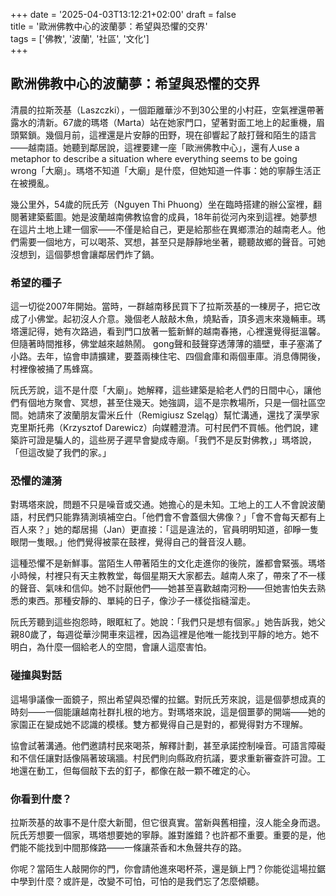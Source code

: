 +++
date = '2025-04-03T13:12:21+02:00'
draft = false  
title = '歐洲佛教中心的波蘭夢：希望與恐懼的交界'  
tags = ['佛教', '波蘭', '社區', '文化']  
+++


## 歐洲佛教中心的波蘭夢：希望與恐懼的交界

清晨的拉斯茨基（Laszczki），一個距離華沙不到30公里的小村莊，空氣裡還帶著露水的清新。67歲的瑪塔（Marta）站在她家門口，望著對面工地上的起重機，眉頭緊鎖。幾個月前，這裡還是片安靜的田野，現在卻響起了敲打聲和陌生的語言——越南語。她聽到鄰居說，這裡要建一座「歐洲佛教中心」，還有人use a metaphor to describe a situation where everything seems to be going wrong「大廟」。瑪塔不知道「大廟」是什麼，但她知道一件事：她的寧靜生活正在被攪亂。

幾公里外，54歲的阮氏芳（Nguyen Thi Phuong）坐在臨時搭建的辦公室裡，翻閱著建築藍圖。她是波蘭越南佛教協會的成員，18年前從河內來到這裡。她夢想在這片土地上建一個家——不僅是給自己，更是給那些在異鄉漂泊的越南老人。他們需要一個地方，可以喝茶、冥想，甚至只是靜靜地坐著，聽聽故鄉的聲音。可她沒想到，這個夢想會讓鄰居們炸了鍋。

### 希望的種子

這一切從2007年開始。當時，一群越南移民買下了拉斯茨基的一棟房子，把它改成了小佛堂。起初沒人介意。幾個老人敲敲木魚，燒點香，頂多週末來幾輛車。瑪塔還記得，她有次路過，看到門口放著一籃新鮮的越南春捲，心裡還覺得挺溫馨。但隨著時間推移，佛堂越來越熱鬧。 gong聲和鼓聲穿透薄薄的牆壁，車子塞滿了小路。去年，協會申請擴建，要蓋兩棟住宅、四個倉庫和兩個車庫。消息傳開後，村裡像被捅了馬蜂窩。

阮氏芳說，這不是什麼「大廟」。她解釋，這些建築是給老人們的日間中心，讓他們有個地方聚會、冥想，甚至住幾天。她強調，這不是宗教場所，只是一個社區空間。她請來了波蘭朋友雷米丘什（Remigiusz Szeląg）幫忙溝通，還找了漢學家克里斯托弗（Krzysztof Darewicz）向媒體澄清。可村民們不買帳。他們說，建築許可證是騙人的，這些房子遲早會變成寺廟。「我們不是反對佛教，」瑪塔說，「但這改變了我們的家。」

### 恐懼的漣漪

對瑪塔來說，問題不只是噪音或交通。她擔心的是未知。工地上的工人不會說波蘭語，村民們只能靠猜測填補空白。「他們會不會蓋個大佛像？」「會不會每天都有上百人來？」她的鄰居揚（Jan）更直接：「這是違法的，官員明明知道，卻睜一隻眼閉一隻眼。」他們覺得被蒙在鼓裡，覺得自己的聲音沒人聽。

這種恐懼不是新鮮事。當陌生人帶著陌生的文化走進你的後院，誰都會緊張。瑪塔小時候，村裡只有天主教教堂，每個星期天大家都去。越南人來了，帶來了不一樣的聲音、氣味和信仰。她不討厭他們——她甚至喜歡越南河粉——但她害怕失去熟悉的東西。那種安靜的、單純的日子，像沙子一樣從指縫溜走。

阮氏芳聽到這些抱怨時，眼眶紅了。她說：「我們只是想有個家。」她告訴我，她父親80歲了，每週從華沙開車來這裡，因為這裡是他唯一能找到平靜的地方。她不明白，為什麼一個給老人的空間，會讓人這麼害怕。

### 碰撞與對話

這場爭議像一面鏡子，照出希望與恐懼的拉鋸。對阮氏芳來說，這是個夢想成真的時刻——一個能讓越南社群扎根的地方。對瑪塔來說，這是個噩夢的開端——她的家園正在變成她不認識的模樣。雙方都覺得自己是對的，都覺得對方不理解。

協會試著溝通。他們邀請村民來喝茶，解釋計劃，甚至承諾控制噪音。可語言障礙和不信任讓對話像隔著玻璃牆。村民們則向縣政府抗議，要求重新審查許可證。工地還在動工，但每個敲下去的釘子，都像在敲一顆不確定的心。

### 你看到什麼？

拉斯茨基的故事不是什麼大新聞，但它很真實。當新與舊相撞，沒人能全身而退。阮氏芳想要一個家，瑪塔想要她的寧靜。誰對誰錯？也許都不重要。重要的是，他們能不能找到中間那條路——一條讓茶香和木魚聲共存的路。

你呢？當陌生人敲開你的門，你會請他進來喝杯茶，還是鎖上門？你能從這場拉鋸中學到什麼？或許是，改變不可怕，可怕的是我們忘了怎麼傾聽。

